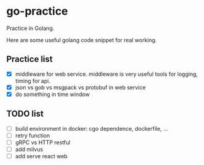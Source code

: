 # go-practice

Practice in Golang.

Here are some useful golang code snippet for real working.

## Practice list

- [x] middleware for web service. middleware is very useful tools for logging, timing for api.
- [x] json vs gob vs msgpack vs protobuf in web service
- [x] do something in time window

## TODO list

- [ ] build environment in docker: cgo dependence, dockerfile, ...
- [ ] retry function
- [ ] gRPC vs HTTP restful
- [ ] add milvus
- [ ] add serve react web
